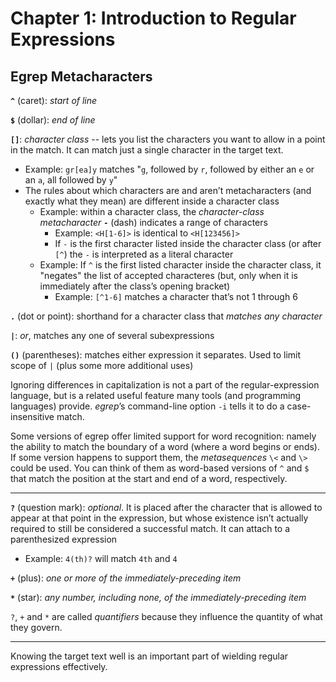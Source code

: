 # Chapter 1: Introduction to Regular Expressions

## Egrep Metacharacters

**`^`** (caret): *start of line*

**`$`** (dollar): *end of line*

**`[]`**: *character class* -- lets you list the characters you want to allow in a point in the match. It can match just a single character in the target text.

  - Example: `gr[ea]y` matches "`g`, followed by `r`, followed by either an `e` or an `a`, all followed by `y`"
  - The rules about which characters are and aren’t metacharacters (and exactly what they mean) are different inside a character class
    - Example: within a character class, the *character-class metacharacter* **`-`** (dash) indicates a range of characters
      - Example: `<H[1-6]>` is identical to `<H[123456]>`
      - If `-` is the first character listed inside the character class (or after `[^`) the `-` is interpreted as a literal character
    - Example: If `^` is the first listed character inside the character class, it "negates" the list of accepted characteres (but, only when it is immediately after the class’s opening bracket)
      - Example: `[^1-6]` matches a character that’s not 1 through 6
    
**`.`** (dot or point):  shorthand for a character class that *matches any character*

**`|`**: *or*, matches any one of several subexpressions

**`()`** (parentheses): matches either expression it separates. Used to limit scope of `|` (plus some more additional uses)

Ignoring differences in capitalization is not a part of the regular-expression language, but is a related useful feature many tools (and programming languages) provide. *egrep*’s command-line option `-i` tells it to do a case-insensitive match.

Some versions of egrep offer limited support for word recognition: namely the ability to match the boundary of a word (where a word begins or ends). If some version happens to support them, the *metasequences* `\<` and `\>` could be used. You can think of them as word-based versions of `^` and `$` that match the position at the start and end of a word, respectively.

------

**`?`** (question mark): *optional*. It is placed after the character that is allowed to appear at that point in the expression, but whose existence isn’t actually required to still be considered a successful match. It can attach to a parenthesized expression
  - Example: `4(th)?` will match `4th` and `4`

**`+`** (plus): *one or more of the immediately-preceding item*

**`*`** (star): *any number, including none, of the immediately-preceding item*

`?`, `+` and `*` are called *quantifiers* because they influence the quantity of what they govern.

------

Knowing the target text well is an important part of wielding regular expressions effectively.
